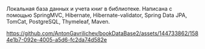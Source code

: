 Локальная база данных и учета книг в библиотеке. 
Написана с помощью SpringMVC, Hibernate, Hibernate-validator, Spring Data JPA, TomCat, PostgreSQL, Thymeleaf, Maven.

https://github.com/AntonGavrilichev/bookDataBase2/assets/144733862/1584e1b7-092e-4005-a5d6-fc2da74d582e

